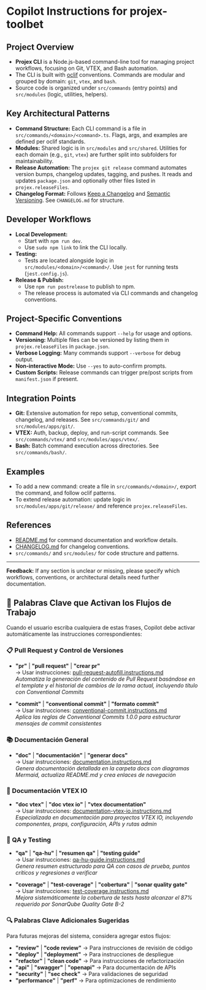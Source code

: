 # Copilot Instructions for projex-toolbet

## Project Overview
- **Projex CLI** is a Node.js-based command-line tool for managing project workflows, focusing on Git, VTEX, and Bash automation.
- The CLI is built with [oclif](https://oclif.io/) conventions. Commands are modular and grouped by domain: `git`, `vtex`, and `bash`.
- Source code is organized under `src/commands` (entry points) and `src/modules` (logic, utilities, helpers).

## Key Architectural Patterns
- **Command Structure:** Each CLI command is a file in `src/commands/<domain>/<command>.ts`. Flags, args, and examples are defined per oclif standards.
- **Modules:** Shared logic is in `src/modules` and `src/shared`. Utilities for each domain (e.g., `git`, `vtex`) are further split into subfolders for maintainability.
- **Release Automation:** The `projex git release` command automates version bumps, changelog updates, tagging, and pushes. It reads and updates `package.json` and optionally other files listed in `projex.releaseFiles`.
- **Changelog Format:** Follows [Keep a Changelog](http://keepachangelog.com/en/1.0.0/) and [Semantic Versioning](http://semver.org/spec/v2.0.0.html). See `CHANGELOG.md` for structure.

## Developer Workflows
- **Local Development:**
  - Start with `npm run dev`.
  - Use `sudo npm link` to link the CLI locally.
- **Testing:**
  - Tests are located alongside logic in `src/modules/<domain>/<command>/`. Use `jest` for running tests (`jest.config.js`).
- **Release & Publish:**
  - Use `npm run postrelease` to publish to npm.
  - The release process is automated via CLI commands and changelog conventions.

## Project-Specific Conventions
- **Command Help:** All commands support `--help` for usage and options.
- **Versioning:** Multiple files can be versioned by listing them in `projex.releaseFiles` in `package.json`.
- **Verbose Logging:** Many commands support `--verbose` for debug output.
- **Non-interactive Mode:** Use `--yes` to auto-confirm prompts.
- **Custom Scripts:** Release commands can trigger pre/post scripts from `manifest.json` if present.

## Integration Points
- **Git:** Extensive automation for repo setup, conventional commits, changelog, and releases. See `src/commands/git/` and `src/modules/apps/git/`.
- **VTEX:** Auth, backup, deploy, and run-script commands. See `src/commands/vtex/` and `src/modules/apps/vtex/`.
- **Bash:** Batch command execution across directories. See `src/commands/bash/`.

## Examples
- To add a new command: create a file in `src/commands/<domain>/`, export the command, and follow oclif patterns.
- To extend release automation: update logic in `src/modules/apps/git/release/` and reference `projex.releaseFiles`.

## References
- [README.md](../README.md) for command documentation and workflow details.
- [CHANGELOG.md](../CHANGELOG.md) for changelog conventions.
- `src/commands/` and `src/modules/` for code structure and patterns.

---
**Feedback:** If any section is unclear or missing, please specify which workflows, conventions, or architectural details need further documentation.


## 🎯 Palabras Clave que Activan los Flujos de Trabajo

Cuando el usuario escriba cualquiera de estas frases, Copilot debe activar automáticamente las instrucciones correspondientes:

### 📋 Pull Request y Control de Versiones
- **"pr"** | **"pull request"** | **"crear pr"**  
  → Usar instrucciones: [pull-request-autofill.instructions.md](./pull-request/pull-request-autofill.instructions.md)  
  *Automatiza la generación del contenido de Pull Request basándose en el template y el historial de cambios de la rama actual, incluyendo título con Conventional Commits*

- **"commit"** | **"conventional commit"** | **"formato commit"**  
  → Usar instrucciones: [conventional-commit.instructions.md](./pull-request/conventional-commit.instructions.md)  
  *Aplica las reglas de Conventional Commits 1.0.0 para estructurar mensajes de commit consistentes*

### 📚 Documentación General
- **"doc"** | **"documentación"** | **"generar docs"**  
  → Usar instrucciones: [documentation.instructions.md](./documentation/documentation.instructions.md)  
  *Genera documentación detallada en la carpeta docs con diagramas Mermaid, actualiza README.md y crea enlaces de navegación*

### 🏪 Documentación VTEX IO
- **"doc vtex"** | **"doc vtex io"** | **"vtex documentation"**  
  → Usar instrucciones: [documentation-vtex-io.instructions.md](./documentation/documentation-vtex-io.instructions.md)  
  *Especializada en documentación para proyectos VTEX IO, incluyendo componentes, props, configuración, APIs y rutas admin*

### 🧪 QA y Testing
- **"qa"** | **"qa-hu"** | **"resumen qa"** | **"testing guide"**  
  → Usar instrucciones: [qa-hu-guide.instructions.md](./backlog/qa-hu-guide.instructions.md)  
  *Genera resumen estructurado para QA con casos de prueba, puntos críticos y regresiones a verificar*

- **"coverage"** | **"test-coverage"** | **"cobertura"** | **"sonar quality gate"**  
  → Usar instrucciones: [test-coverage.instructions.md](./unit-testing/test-coverage.instructions.md)  
  *Mejora sistemáticamente la cobertura de tests hasta alcanzar el 87% requerido por SonarQube Quality Gate B-2*

### 🔍 Palabras Clave Adicionales Sugeridas

Para futuras mejoras del sistema, considera agregar estos flujos:

- **"review"** | **"code review"** → Para instrucciones de revisión de código
- **"deploy"** | **"deployment"** → Para instrucciones de despliegue
- **"refactor"** | **"clean code"** → Para instrucciones de refactorización
- **"api"** | **"swagger"** | **"openapi"** → Para documentación de APIs
- **"security"** | **"sec check"** → Para validaciones de seguridad
- **"performance"** | **"perf"** → Para optimizaciones de rendimiento
